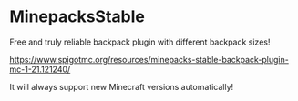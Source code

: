 # MinepacksStable
Free and truly reliable backpack plugin with different backpack sizes!

https://www.spigotmc.org/resources/minepacks-stable-backpack-plugin-mc-1-21.121240/

It will always support new Minecraft versions automatically!